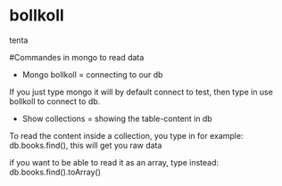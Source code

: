 # bollkoll
tenta

#Commandes in mongo to read data
* Mongo bollkoll = connecting to our db

If you just type mongo it will by default connect to test, then type in use bollkoll to connect to db.

* Show collections = showing the table-content in db

To read the content inside a collection, you type in for example:
db.books.find(), this will get you raw data

if you want to be able to read it as an array, type instead:
db.books.find().toArray()




